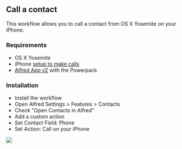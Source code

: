 ## Call a contact

This workflow allows you to call a contact from OS X Yosemite on your iPhone.

### Requirements

- OS X Yosemite
- iPhone [setup to make calls](http://9to5mac.com/2014/10/19/make-phone-calls-from-your-mac-and-ipad/)
- [Alfred App v2](http://www.alfredapp.com/) with the Powerpack


### Installation

- Install the workflow
- Open Alfred Settings > Features > Contacts
- Check "Open Contacts in Alfred"
- Add a custom action
- Set Contact Field: Phone
- Set Action: Call on your iPhone

![](https://mwhuss-blog.s3.amazonaws.com/call-iphone/alfred-contact-settings.png
)

